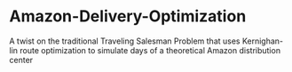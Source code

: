 # Amazon-Delivery-Optimization
A twist on the traditional Traveling Salesman Problem that uses Kernighan-lin route optimization to simulate days of a theoretical Amazon distribution center
